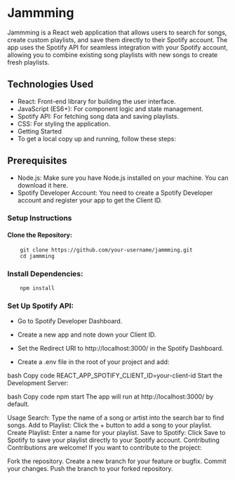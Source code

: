 # Jammming
Jammming is a React web application that allows users to search for songs, create custom playlists, and save them directly to their Spotify account. The app uses the Spotify API for seamless integration with your Spotify account, allowing you to combine existing song playlists with new songs to create fresh playlists.


## Technologies Used
* React: Front-end library for building the user interface.
* JavaScript (ES6+): For component logic and state management.
* Spotify API: For fetching song data and saving playlists.
* CSS: For styling the application.
* Getting Started
* To get a local copy up and running, follow these steps:

## Prerequisites
* Node.js: Make sure you have Node.js installed on your machine. You can download it here.
* Spotify Developer Account: You need to create a Spotify Developer account and register your app to get the Client ID.

### Setup Instructions
#### Clone the Repository:

        git clone https://github.com/your-username/jammming.git
        cd jammming

### Install Dependencies:

        npm install

### Set Up Spotify API:

* Go to Spotify Developer Dashboard.

* Create a new app and note down your Client ID.

* Set the Redirect URI to http://localhost:3000/ in the Spotify Dashboard.

* Create a .env file in the root of your project and add:

bash
Copy code
REACT_APP_SPOTIFY_CLIENT_ID=your-client-id
Start the Development Server:

bash
Copy code
npm start
The app will run at http://localhost:3000/ by default.

Usage
Search: Type the name of a song or artist into the search bar to find songs.
Add to Playlist: Click the + button to add a song to your playlist.
Create Playlist: Enter a name for your playlist.
Save to Spotify: Click Save to Spotify to save your playlist directly to your Spotify account.
Contributing
Contributions are welcome! If you want to contribute to the project:

Fork the repository.
Create a new branch for your feature or bugfix.
Commit your changes.
Push the branch to your forked repository.

